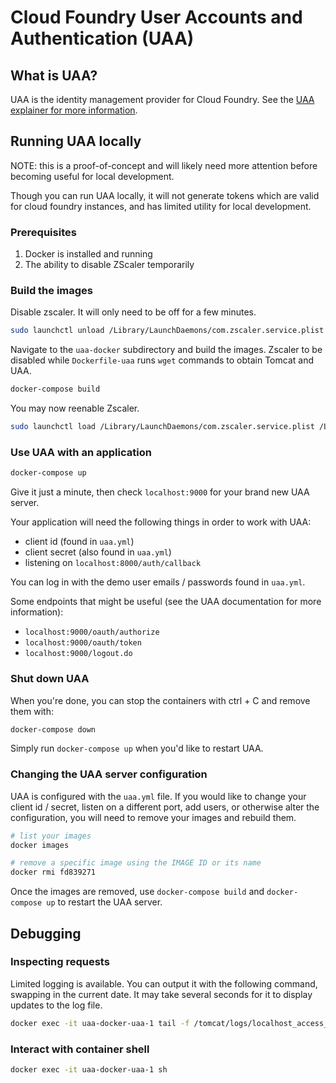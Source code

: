 # Cloud Foundry User Accounts and Authentication (UAA)

## What is UAA?

UAA is the identity management provider for Cloud Foundry. See the [UAA explainer for more information](../docs/explainers/uaa-cloud-foundry-user-accounts).

## Running UAA locally

NOTE: this is a proof-of-concept and will likely need more attention before becoming useful for local development.

Though you can run UAA locally, it will not generate tokens which are valid for cloud foundry instances, and has limited utility for local development.

### Prerequisites

1. Docker is installed and running
2. The ability to disable ZScaler temporarily

### Build the images

Disable zscaler. It will only need to be off for a few minutes.

```bash
sudo launchctl unload /Library/LaunchDaemons/com.zscaler.service.plist /Library/LaunchDaemons/com.zscaler.tunnel.plist
```

Navigate to the `uaa-docker` subdirectory and build the images. Zscaler to be disabled while `Dockerfile-uaa` runs `wget` commands to obtain Tomcat and UAA.

```bash
docker-compose build
```

You may now reenable Zscaler.

```bash
sudo launchctl load /Library/LaunchDaemons/com.zscaler.service.plist /Library/LaunchDaemons/com.zscaler.tunnel.plist
```

### Use UAA with an application

```bash
docker-compose up
```

Give it just a minute, then check `localhost:9000` for your brand new UAA server.

Your application will need the following things in order to work with UAA:

- client id (found in `uaa.yml`)
- client secret (also found in `uaa.yml`)
- listening on `localhost:8000/auth/callback`

You can log in with the demo user emails / passwords found in `uaa.yml`.

Some endpoints that might be useful (see the UAA documentation for more information):

- `localhost:9000/oauth/authorize`
- `localhost:9000/oauth/token`
- `localhost:9000/logout.do`

### Shut down UAA

When you're done, you can stop the containers with ctrl + C and remove them with:

```bash
docker-compose down
```

Simply run `docker-compose up` when you'd like to restart UAA.

### Changing the UAA server configuration

UAA is configured with the `uaa.yml` file. If you would like to change your client id / secret, listen on a different port, add users, or otherwise alter the configuration, you will need to remove your images and rebuild them.

```bash
# list your images
docker images

# remove a specific image using the IMAGE ID or its name
docker rmi fd839271
```

Once the images are removed, use `docker-compose build` and `docker-compose up` to restart the UAA server.

## Debugging

### Inspecting requests

Limited logging is available. You can output it with the following command, swapping in the current date. It may take several seconds for it to display updates to the log file.

```bash
docker exec -it uaa-docker-uaa-1 tail -f /tomcat/logs/localhost_access_log.2024-03-11.txt
```

### Interact with container shell

```bash
docker exec -it uaa-docker-uaa-1 sh
```
